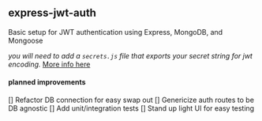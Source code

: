 ## express-jwt-auth

Basic setup for JWT authentication using Express, MongoDB, and Mongoose

*you will need to add a `secrets.js` file that exports your secret string for jwt encoding.* [More info here](https://github.com/hokaccha/node-jwt-simple) 

#### planned improvements
[] Refactor DB connection for easy swap out
[] Genericize auth routes to be DB agnostic
[] Add unit/integration tests
[] Stand up light UI for easy testing